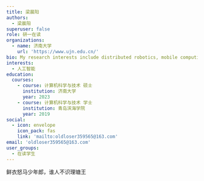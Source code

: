 ```yaml
---
title: 梁晨阳
authors:
  - 梁晨阳
superuser: false
role: 研一在读
organizations:
  - name: 济南大学
    url: 'https://www.ujn.edu.cn/'
bio: My research interests include distributed robotics, mobile computing and programmable matter.
interests:
  - 人工智能
education:
  courses:
    - course: 计算机科学与技术 硕士
      institution: 济南大学
      year: 2023
    - course: 计算机科学与技术 学士
      institution: 青岛滨海学院
      year: 2019
social:
  - icon: envelope
    icon_pack: fas
    link: 'mailto:oldloser359565@163.com'
email: 'oldloser359565@163.com'
user_groups:
  - 在读学生
---
```

鲜衣怒马少年郎，谁人不识理塘王